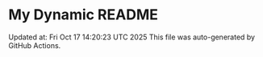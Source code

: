 # My Dynamic README
Updated at: Fri Oct 17 14:20:23 UTC 2025
This file was auto-generated by GitHub Actions.
